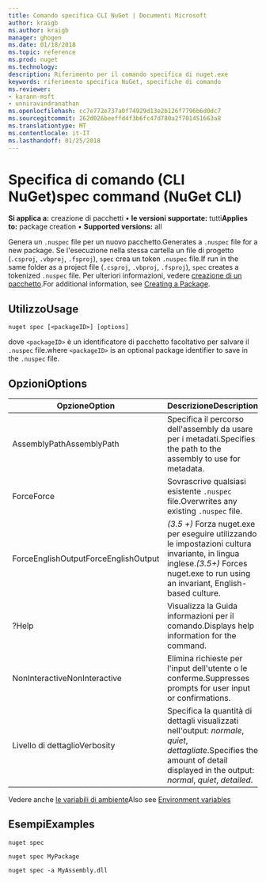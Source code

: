```yaml
---
title: Comando specifica CLI NuGet | Documenti Microsoft
author: kraigb
ms.author: kraigb
manager: ghogen
ms.date: 01/18/2018
ms.topic: reference
ms.prod: nuget
ms.technology: 
description: Riferimento per il comando specifica di nuget.exe
keywords: riferimento specifica NuGet, specifiche di comando
ms.reviewer:
- karann-msft
- unniravindranathan
ms.openlocfilehash: cc7e772e737a0f74929d13e2b126f7796b6d0dc7
ms.sourcegitcommit: 262d026beeffd4f3b6fc47d780a2f701451663a8
ms.translationtype: MT
ms.contentlocale: it-IT
ms.lasthandoff: 01/25/2018
---
```

# <a name="spec-command-nuget-cli"></a><span data-ttu-id="4a684-104">Specifica di comando (CLI NuGet)</span><span class="sxs-lookup"><span data-stu-id="4a684-104">spec command (NuGet CLI)</span></span>

<span data-ttu-id="4a684-105">**Si applica a:** creazione di pacchetti &bullet; **le versioni supportate:** tutti</span><span class="sxs-lookup"><span data-stu-id="4a684-105">**Applies to:** package creation &bullet; **Supported versions:** all</span></span>

<span data-ttu-id="4a684-106">Genera un `.nuspec` file per un nuovo pacchetto.</span><span class="sxs-lookup"><span data-stu-id="4a684-106">Generates a `.nuspec` file for a new package.</span></span> <span data-ttu-id="4a684-107">Se l'esecuzione nella stessa cartella un file di progetto (`.csproj`, `.vbproj`, `.fsproj`), `spec` crea un token `.nuspec` file.</span><span class="sxs-lookup"><span data-stu-id="4a684-107">If run in the same folder as a project file (`.csproj`, `.vbproj`, `.fsproj`), `spec` creates a tokenized `.nuspec` file.</span></span> <span data-ttu-id="4a684-108">Per ulteriori informazioni, vedere [creazione di un pacchetto](../create-packages/creating-a-package.md).</span><span class="sxs-lookup"><span data-stu-id="4a684-108">For additional information, see [Creating a Package](../create-packages/creating-a-package.md).</span></span>

## <a name="usage"></a><span data-ttu-id="4a684-109">Utilizzo</span><span class="sxs-lookup"><span data-stu-id="4a684-109">Usage</span></span>

```cli
nuget spec [<packageID>] [options]
```

<span data-ttu-id="4a684-110">dove `<packageID>` è un identificatore di pacchetto facoltativo per salvare il `.nuspec` file.</span><span class="sxs-lookup"><span data-stu-id="4a684-110">where `<packageID>` is an optional package identifier to save in the `.nuspec` file.</span></span>

## <a name="options"></a><span data-ttu-id="4a684-111">Opzioni</span><span class="sxs-lookup"><span data-stu-id="4a684-111">Options</span></span>

| <span data-ttu-id="4a684-112">Opzione</span><span class="sxs-lookup"><span data-stu-id="4a684-112">Option</span></span> | <span data-ttu-id="4a684-113">Descrizione</span><span class="sxs-lookup"><span data-stu-id="4a684-113">Description</span></span> |
| --- | --- |
| <span data-ttu-id="4a684-114">AssemblyPath</span><span class="sxs-lookup"><span data-stu-id="4a684-114">AssemblyPath</span></span> | <span data-ttu-id="4a684-115">Specifica il percorso dell'assembly da usare per i metadati.</span><span class="sxs-lookup"><span data-stu-id="4a684-115">Specifies the path to the assembly to use for metadata.</span></span> |
| <span data-ttu-id="4a684-116">Force</span><span class="sxs-lookup"><span data-stu-id="4a684-116">Force</span></span> | <span data-ttu-id="4a684-117">Sovrascrive qualsiasi esistente `.nuspec` file.</span><span class="sxs-lookup"><span data-stu-id="4a684-117">Overwrites any existing `.nuspec` file.</span></span> |
| <span data-ttu-id="4a684-118">ForceEnglishOutput</span><span class="sxs-lookup"><span data-stu-id="4a684-118">ForceEnglishOutput</span></span> | <span data-ttu-id="4a684-119">*(3.5 +)*  Forza nuget.exe per eseguire utilizzando le impostazioni cultura invariante, in lingua inglese.</span><span class="sxs-lookup"><span data-stu-id="4a684-119">*(3.5+)* Forces nuget.exe to run using an invariant, English-based culture.</span></span> |
| <span data-ttu-id="4a684-120">?</span><span class="sxs-lookup"><span data-stu-id="4a684-120">Help</span></span> | <span data-ttu-id="4a684-121">Visualizza la Guida informazioni per il comando.</span><span class="sxs-lookup"><span data-stu-id="4a684-121">Displays help information for the command.</span></span> |
| <span data-ttu-id="4a684-122">NonInteractive</span><span class="sxs-lookup"><span data-stu-id="4a684-122">NonInteractive</span></span> | <span data-ttu-id="4a684-123">Elimina richieste per l'input dell'utente o le conferme.</span><span class="sxs-lookup"><span data-stu-id="4a684-123">Suppresses prompts for user input or confirmations.</span></span> |
| <span data-ttu-id="4a684-124">Livello di dettaglio</span><span class="sxs-lookup"><span data-stu-id="4a684-124">Verbosity</span></span> | <span data-ttu-id="4a684-125">Specifica la quantità di dettagli visualizzati nell'output: *normale*, *quiet*, *dettagliate*.</span><span class="sxs-lookup"><span data-stu-id="4a684-125">Specifies the amount of detail displayed in the output: *normal*, *quiet*, *detailed*.</span></span> |

<span data-ttu-id="4a684-126">Vedere anche [le variabili di ambiente](cli-ref-environment-variables.md)</span><span class="sxs-lookup"><span data-stu-id="4a684-126">Also see [Environment variables](cli-ref-environment-variables.md)</span></span>

## <a name="examples"></a><span data-ttu-id="4a684-127">Esempi</span><span class="sxs-lookup"><span data-stu-id="4a684-127">Examples</span></span>

```cli
nuget spec

nuget spec MyPackage

nuget spec -a MyAssembly.dll
```
